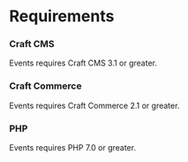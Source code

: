 # Requirements

### Craft CMS
Events requires Craft CMS 3.1 or greater.

### Craft Commerce
Events requires Craft Commerce 2.1 or greater.

### PHP
Events requires PHP 7.0 or greater.
